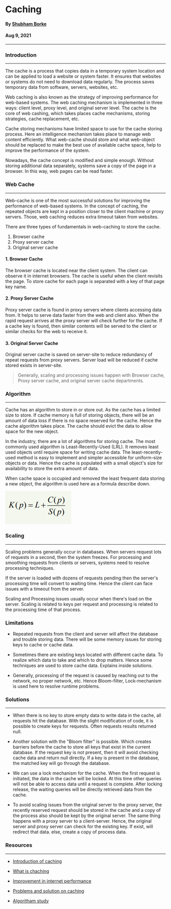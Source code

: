 # Caching

#### By  [Shubham Borke](https://github.com/shubhamborke7778)

#### Aug 9, 2021
<HR>


### Introduction
<hr>

The cache is a process that copies data in a temporary system location and can be applied to load a website or system faster. It ensures that websites or systems do not need to download data regularly. The process saves temporary data from software, servers, websites, etc.

Web caching is also known as the strategy of improving performance for web-based systems. The web caching mechanism is implemented in three ways: client level, proxy level, and original server level. The cache is the core of web cashing, which takes places cache mechanisms, storing strategies, cache replacement, etc. 


Cache storing mechanisms have limited space to use for the cache storing process. Here an intelligence mechanism takes place to manage web content efficiently. What web-cache should store and what web-object should be replaced to make the best use of available cache space, help to improve the performance of the system.

Nowadays, the cache concept is modified and simple enough. Without storing additional data separately, systems save a copy of the page in a browser. In this way, web pages can be read faster.





### Web Cache
<hr>

Web-cache is one of the most successful solutions for improving the performance of web-based systems. In the concept of caching, the repeated objects are kept in a position closer to the client machine or proxy servers. Those, web caching reduces extra timeout taken from websites.

There are three types of fundamentals in web-caching to store the cache.
1. Browser cache
2. Proxy server cache
3. Original server cache

#### 1. Browser Cache

The browser cache is located near the client system. The client can observe it in internet browsers. The cache is useful when the client revisits the page. To store cache for each page is separated with a key of that page key name.

#### 2. Proxy Server Cache

Proxy server cache is found in proxy servers where clients accessing data from. It helps to serve data faster from the web and client also. When the rapid request arrives at the proxy server will check further for the cache. If a cache key is found, then similar contents will be served to the client or similar checks for the web to receive it.

#### 3. Original Server Cache


Original server cache is saved on server-site to reduce redundancy of repeat requests from proxy servers. Server load will be reduced if cache stored exists in server-site.

>Generally, scaling and processing issues happen with Browser cache, Proxy server cache, and original server cache departments.

### Algorithm
<hr>

Cache has an algorithm to store in or store out. As the cache has a limited size to store. If cache memory is full of storing objects, there will be an amount of data loss if there is no space reserved for the cache. Hence the cache algorithm takes place. The cache should evict the data to allow space for the new object.

In the industry, there are a lot of algorithms for storing cache. The most commonly used algorithm is Least-Recently-Used (LRL). It removes least used objects until require space for writing cache data. The least-recently-used method is easy to implement and simpler accessible for uniform-size objects or data. Hence the cache is populated with a small object's size for availability to store the extra amount of data.

When cache space is occupied and removed the least frequent data storing a new object, the algorithm is used here as a formula describe down.

![Formula for cache calculation](Capture.png)

### Scaling
<hr>

Scaling problems generally occur in databases. When servers request lots of requests in a second, then the system freezes. For processing and smoothing requests from clients or servers, systems need to resolve processing techniques.

If the server is loaded with dozens of requests pending then the server's processing time will convert to waiting time. Hence the client can face issues with a timeout from the server.

Scaling and Processing issues usually occur when there's load on the server. Scaling is related to keys per request and processing is related to the processing time of that process.

### Limitations 

* Repeated requests from the client and server will affect the database and trouble storing data. There will be some memory issues for storing keys to cache or cache data.

* Sometimes there are existing keys located with different cache data. To realize which data to take and which to drop matters. Hence some techniques are used to store cache data. Explains inside solutions.

* Generally, processing of the request is caused by reaching out to the network, no proper network, etc. Hence Bloom-filter, Lock-mechanism is used here to resolve runtime problems.

### Solutions
<hr>

* When there is no key to store empty data to write data in the cache, all requests hit the database. With the slight modification of code, it is possible to create keys for requests. Often requests results returned null.

* Another solution with the "Bloom filter" is possible. Which creates barriers before the cache to store all keys that exist in the current database. If the request key is not present, then it will avoid checking cache data and return null directly. If a key is present in the database, the matched key will go through the database.

* We can use a lock mechanism for the cache. When the first request is initiated, the data in the cache will be locked. At this time other queries will not be able to access data until a request is complete. After locking release, the waiting queries will be directly retrieved data from the cache. 

* To avoid scaling issues from the original server to the proxy server, the recently reserved request should be stored in the cache and a copy of the process also should be kept by the original server. The same thing happens with a proxy server to a client-server. Hence, the original server and proxy server can check for the existing key. If exist, will redirect that data. else, create a copy of process data.

### Resources
<hr>

* [Introduction of caching](https://en.wikipedia.org/wiki/Cache_(computing)) 

* [What is chaching](https://www.fortinet.com/resources/cyberglossary/what-is-caching)

* [Improvement in internet performance](https://www.3pillarglobal.com/insights/blog-posts/how-web-caching-improves-internet-performance/)

* [Problems and solution on caching](https://medium.com/@mena.meseha/3-major-problems-and-solutions-in-the-cache-world-155ecae41d4f)

* [Algoritham study](https://www.researchgate.net/publication/265986051_A_Survey_of_Web_Caching_and_Prefetching_A_Survey_of_Web_Caching_and_Prefetching)